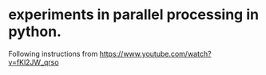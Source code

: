 # experiments in parallel processing in python.
Following instructions from https://www.youtube.com/watch?v=fKl2JW_qrso
